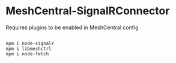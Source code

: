 # MeshCentral-SignalRConnector

Requires plugins to be enabled in MeshCentral config


```

npm i node-signalr
npm i libmeshctrl
npm i node-fetch

```
